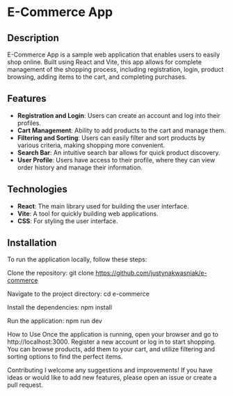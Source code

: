 # E-Commerce App

## Description

E-Commerce App is a sample web application that enables users to easily shop online. Built using React and Vite, this app allows for complete management of the shopping process, including registration, login, product browsing, adding items to the cart, and completing purchases.

## Features

- **Registration and Login**: Users can create an account and log into their profiles.
- **Cart Management**: Ability to add products to the cart and manage them.
- **Filtering and Sorting**: Users can easily filter and sort products by various criteria, making shopping more convenient.
- **Search Bar**: An intuitive search bar allows for quick product discovery.
- **User Profile**: Users have access to their profile, where they can view order history and manage their information.

## Technologies

- **React**: The main library used for building the user interface.
- **Vite**: A tool for quickly building web applications.
- **CSS**: For styling the user interface.

## Installation

To run the application locally, follow these steps:

Clone the repository:
git clone https://github.com/justynakwasniak/e-commerce

Navigate to the project directory:
cd e-commerce

Install the dependencies:
npm install

Run the application:
npm run dev

How to Use
Once the application is running, open your browser and go to http://localhost:3000. Register a new account or log in to start shopping. You can browse products, add them to your cart, and utilize filtering and sorting options to find the perfect items.

Contributing
I welcome any suggestions and improvements! If you have ideas or would like to add new features, please open an issue or create a pull request.

```

```
